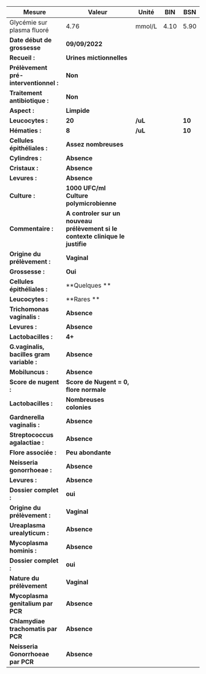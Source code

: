 |                  Mesure                 |                                    Valeur                                    | Unité | BIN|  BSN |
|-----------------------------------------|------------------------------------------------------------------------------|-------|----|------|
|        Glycémie sur plasma fluoré       |                                     4.76                                     | mmol/L|4.10| 5.90 |
|       **Date début de grossesse**       |                                **09/09/2022**                                |       |    |      |
|              **Recueil :**              |                           **Urines mictionnelles**                           |       |    |      |
|  **Prélèvement pré-interventionnel :**  |                                    **Non**                                   |       |    |      |
|      **Traitement antibiotique :**      |                                    **Non**                                   |       |    |      |
|               **Aspect :**              |                                  **Limpide**                                 |       |    |      |
|             **Leucocytes :**            |                                    **20**                                    |**/uL**|    |**10**|
|              **Hématies :**             |                                     **8**                                    |**/uL**|    |**10**|
|       **Cellules épithéliales :**       |                             **Assez nombreuses**                             |       |    |      |
|             **Cylindres :**             |                                  **Absence**                                 |       |    |      |
|              **Cristaux :**             |                                  **Absence**                                 |       |    |      |
|              **Levures :**              |                                  **Absence**                                 |       |    |      |
|              **Culture :**              |                    **1000 UFC/ml Culture polymicrobienne**                   |       |    |      |
|            **Commentaire :**            |**A controler sur un nouveau prélèvement si le contexte clinique le justifie**|       |    |      |
|       **Origine du prélèvement :**      |                                  **Vaginal**                                 |       |    |      |
|             **Grossesse :**             |                                    **Oui**                                   |       |    |      |
|       **Cellules épithéliales :**       |                               **Quelques     **                              |       |    |      |
|             **Leucocytes :**            |                               **Rares        **                              |       |    |      |
|       **Trichomonas vaginalis :**       |                                  **Absence**                                 |       |    |      |
|              **Levures :**              |                                  **Absence**                                 |       |    |      |
|           **Lactobacilles :**           |                                    **4+**                                    |       |    |      |
|**G.vaginalis, bacilles gram variable :**|                                  **Absence**                                 |       |    |      |
|             **Mobiluncus :**            |                                  **Absence**                                 |       |    |      |
|          **Score de nugent :**          |                    **Score de Nugent = 0, flore normale**                    |       |    |      |
|           **Lactobacilles :**           |                            **Nombreuses colonies**                           |       |    |      |
|       **Gardnerella vaginalis :**       |                                  **Absence**                                 |       |    |      |
|      **Streptococcus agalactiae :**     |                                  **Absence**                                 |       |    |      |
|           **Flore associée :**          |                               **Peu abondante**                              |       |    |      |
|       **Neisseria gonorrhoeae :**       |                                  **Absence**                                 |       |    |      |
|              **Levures :**              |                                  **Absence**                                 |       |    |      |
|          **Dossier complet :**          |                                    **oui**                                   |       |    |      |
|       **Origine du prélèvement :**      |                                  **Vaginal**                                 |       |    |      |
|       **Ureaplasma urealyticum :**      |                                  **Absence**                                 |       |    |      |
|         **Mycoplasma hominis :**        |                                  **Absence**                                 |       |    |      |
|          **Dossier complet :**          |                                    **oui**                                   |       |    |      |
|        **Nature du prélèvement**        |                                  **Vaginal**                                 |       |    |      |
|    **Mycoplasma genitalium par PCR**    |                                  **Absence**                                 |       |    |      |
|    **Chlamydiae trachomatis par PCR**   |                                  **Absence**                                 |       |    |      |
|    **Neisseria Gonorrhoeae par PCR**    |                                  **Absence**                                 |       |    |      |
